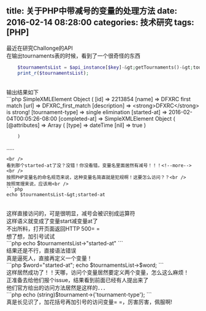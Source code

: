 title: 关于PHP中带减号的变量的处理方法
date: 2016-02-14 08:28:00
categories: 技术研究
tags: [PHP]
---
最近在研究Challonge的API<br />
在输出tournaments表的时候，看到了一个很奇怪的东西<br />
```php
    $tournamentsList = $api_instance[$key]-&gt;getTournaments()-&gt;tournament;
    print_r($tournamentsList);
```
<br />
输出结果如下<br />
```php
     SimpleXMLElement Object
(
    [id] =&gt; 2213854
    [name] =&gt; DFXRC first match
    [url] =&gt; DFXRC_first_match
    [description] =&gt; &lt;strong&gt;DFXRC&lt;/strong&gt; is strong!
    [tournament-type] =&gt; single elimination
    [started-at] =&gt; 2016-02-04T00:05:26-08:00
    [completed-at] =&gt; SimpleXMLElement Object
        (
            [@attributes] =&gt; Array
                (
                    [type] =&gt; dateTime
                    [nil] =&gt; true
                )

        )
.....
```
<br />
看到那个started-at了没？没错！你没看错，变量名里面居然有减号！！！<!--more--><br />
按照PHP变量名的命名规范来说，这种变量名简直就是犯规啊！这要怎么访问？？<br />
按照常理来说，应该用<br />
```php
echo $tournamentsList-&gt;started-at
```
<br />
这样直接访问的，可是很明显，减号会被识别成运算符<br />
这样语义就变成了变量start减变量at了<br />
不出所料，打开页面返回HTTP 500= =<br />
想了想，加引号试试<br />
```php
echo $tournamentsList-&gt;"started-at"
```
<br />
结果还是不行，直接语法错误<br />
真是逼死人，直接再定义一个变量！<br />
```php
  $word="started-at";
  echo $tournamentsList-&gt;$word;
```
<br />
这样居然成功了！！天哪，访问个变量居然要定义两个变量，怎么这么麻烦！<br />
正准备去给他们报个issue，结果看到前面已经有人提出来了<br />
他们官方给出的访问方法居然是这样的．．．<br />
```php
echo (string)$tournament-&gt;{'tournament-type'};
```
<br />
真是长见识了，加花括号再加引号的访问变量= =，厉害厉害，佩服啊!